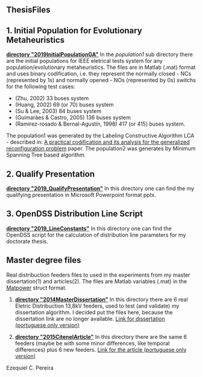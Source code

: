 ## ThesisFiles 
## 1. Initial Population for Evolutionary Metaheuristics
[**directory "2019InitialPopulationGA"**](https://github.com/Zecao/ThesisFiles/tree/master/2019InitalPopulationGA)
In the *population1* sub directory there are the initial populations for IEEE eletrical tests system for any population/evolutionary metaheuristics. The files are in Matlab (.mat) format and uses binary codification, i.e. they represent the normally closed - NCs (represented by 1s) and normally opened - NOs (represented by 0s) switchs for the following test cases:  
* (Zhu, 2002) 33 buses system
* (Huang, 2002) 69 (or 70) buses system
* (Su & Lee, 2003) 84 buses system
* (Guimarães & Castro, 2005) 136 buses system
* (Ramirez-rosado & Bernal-Agustín, 1998) 417 (or 415) buses system. 
 
The population1 was generated by the Labeling Constructive Algorithm LCA - described in: [A practical codification and its analysis for the generalized reconfiguration problem](https://www.sciencedirect.com/science/article/abs/pii/S0378779612003549) paper. The population2 was generates by Minimum Spanning Tree based algorithm.

## 2. Qualify Presentation
[**directory "2019_QualifyPresentation"**](https://github.com/Zecao/ThesisFiles/tree/master/2019_QualifyPresentation)
In this directory one can find the my qualifying presentation in Microsoft Powerpoint format pptx. 
 
## 3. OpenDSS Distribution Line Script 
[**directory "2019_LineConstants"**](https://github.com/Zecao/ThesisFiles/tree/master/2019_LineConstants)
In this directory one can find the OpenDSS script for the calculation of distribution line parameters for my doctorate thesis. 

## Master degree files
Real distribuction feeders files to used in the experiments from my master dissertation(1) and articles(2). The files are Matlab variables (.mat) in the [Matpower](www.pserc.cornell.edu/matpower) struct format. 

1. [**directory "2014MasterDissertation"**](https://github.com/Zecao/ThesisFiles/tree/master/2014MasterDissertation/redesCemigDissertacaoEzequielUfmg)
In this directory there are 6 real Eletric Distribuction 13,8kV feeders, used to test (and validate) my dissertation algorithm. I decided put the files here, because the dissertation link are no longer available.
[Link for dissertation (portuguese only version)](https://www.academia.edu/31522032/Reconfigura%C3%A7%C3%A3o_de_Redes_de_Distribui%C3%A7%C3%A3o_de_Energia_El%C3%A9trica_para_Minimiza%C3%A7%C3%A3o_de_Perdas_T%C3%A9cnicas)

2. [**directory "2015CitenelArticle"**](https://github.com/Zecao/ThesisFiles/tree/master/2015CitenelArticle)
In this directory there are the same 6 feeders (maybe be with some minor differences, like temporal differences) plus 6 new feeders. 
[Link for the article (portuguese only version)](https://www.academia.edu/25755758/Reconfigura%C3%A7%C3%A3o_de_Redes_de_Distribui%C3%A7%C3%A3o_para_a_Minimiza%C3%A7%C3%A3o_de_Perdas_T%C3%A9cnicas_-_P_and_D317)

Ezequiel C. Pereira
